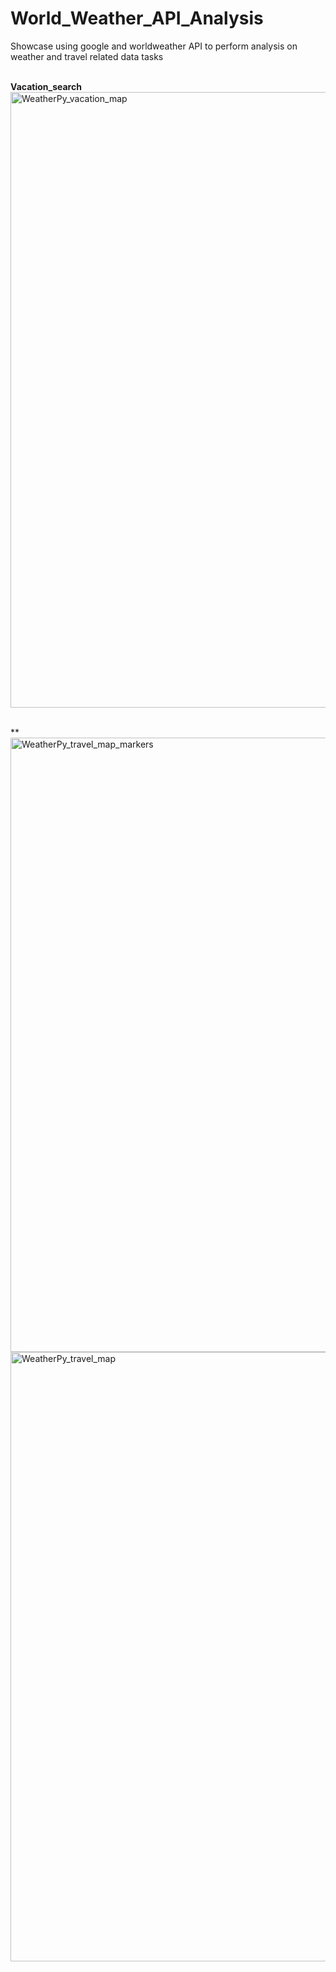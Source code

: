# World_Weather_API_Analysis
Showcase using google and worldweather API to perform analysis on weather and travel related data tasks

<br/>**Vacation_search**
<img width="985" alt="WeatherPy_vacation_map" src="https://user-images.githubusercontent.com/77771292/114292789-2ba90580-9a5f-11eb-89ea-6b5beb39dcef.png">

<br/>**
<img width="983" alt="WeatherPy_travel_map_markers" src="https://user-images.githubusercontent.com/77771292/114292792-34014080-9a5f-11eb-9eca-0044bc6872fc.png">
<img width="975" alt="WeatherPy_travel_map" src="https://user-images.githubusercontent.com/77771292/114292795-35cb0400-9a5f-11eb-8be9-7181a3e7941d.png">

